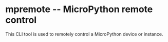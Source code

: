 # mpremote -- MicroPython remote control

This CLI tool is used to remotely control a MicroPython device or instance.

